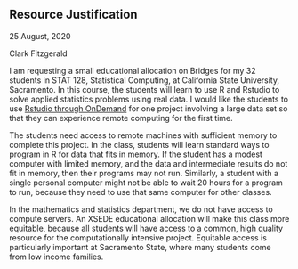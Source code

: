 ## Resource Justification

25 August, 2020

Clark Fitzgerald

I am requesting a small educational allocation on Bridges for my 32 students in STAT 128, Statistical Computing, at California State University, Sacramento.
In this course, the students will learn to use R and Rstudio to solve applied statistics problems using real data.
I would like the students to use [Rstudio through OnDemand](https://portal.xsede.org/psc-bridges#ondemand:jupyterhub-rstudio) for one project involving a large data set so that they can experience remote computing for the first time.

The students need access to remote machines with sufficient memory to complete this project.
In the class, students will learn standard ways to program in R for data that fits in memory.
If the student has a modest computer with limited memory, and the data and intermediate results do not fit in memory, then their programs may not run.
Similarly, a student with a single personal computer might not be able to wait 20 hours for a program to run, because they need to use that same computer for other classes.

In the mathematics and statistics department, we do not have access to compute servers.
An XSEDE educational allocation will make this class more equitable, because all students will have access to a common, high quality resource for the computationally intensive project.
Equitable access is particularly important at Sacramento State, where many students come from low income families.
